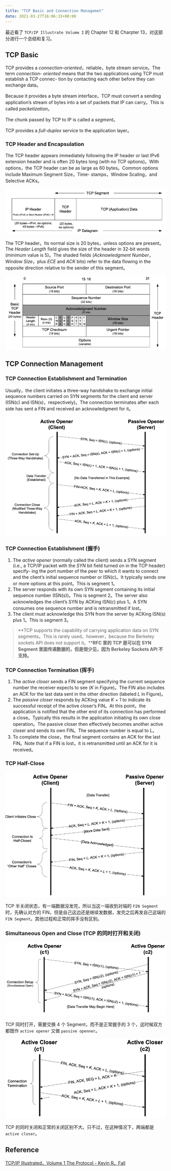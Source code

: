 ```yaml
---
title: "TCP Basic and Connection Managemet"
date: 2021-03-27T16:06:33+08:00
---
```


最近看了 `TCP/IP Illustrate Volume I` 的 Chapter 12 和 Charpter 13，对这部分进行一个总结和复习。

## TCP Basic

TCP provides a *connection-oriented*，reliable，byte stream service。The term *connection- oriented* means that the two applications using TCP must establish a TCP connec- tion by contacting each other before they can exchange data。

Because it provides a byte stream interface，TCP must convert a sending application’s stream of bytes into a set of packets that IP can carry。This is called *packetization*。

The chunk passed by TCP to IP is called a *segment*。

TCP provides a *full-duplex* service to the application layer。

### TCP Header and Encapsulation

The TCP header appears immediately following the IP header or last IPv6 extension header and is often 20 bytes long (with no TCP options)。With options，the TCP header can be as large as 60 bytes。Common options include Maximum Segment Size，Time- stamps，Window Scaling，and Selective ACKs。

![TCPEncapsulation)](image-20220527183849581.png)

The TCP header。Its normal size is 20 bytes，unless options are present。The *Header Length* field gives the size of the header in 32-bit words (minimum value is 5)。The shaded fields (*Acknowledgment Number*，*Window Size*，plus *ECE* and *ACK* bits) refer to the data flowing in the opposite direction relative to the sender of this segment。

![TCP Header](image-20220527184018385.png)

## TCP Connection Management

### TCP Connection Establishment and Termination

Usually，the client initiates a three-way handshake to exchange initial sequence numbers carried on SYN segments for the client and server (ISN(c) and ISN(s)，respectively)。The connection terminates after each side has sent a FIN and received an acknowledgment for it。

![TCP Connection Establishment and Termination](image-20220527185224201.png)

### TCP Connection Establishment (握手)

1. The *active opener* (normally called the client) sends a SYN segment (i.e., a TCP/IP packet with the *SYN* bit field turned on in the TCP header) specify- ing the port number of the peer to which it wants to connect and the client’s initial sequence number or ISN(c)。It typically sends one or more options at this point。This is segment 1。
2. The server responds with its own SYN segment containing its initial sequence number (ISN(s))。This is segment 2。The server also acknowledges the client’s SYN by ACKing ISN(c) plus 1。A SYN consumes one sequence number and is retransmitted if lost。
3. The client must acknowledge this SYN from the server by ACKing ISN(s) plus 1。This is segment 3。

> **TCP supports the capability of carrying application data on SYN segments。This is rarely used，however，because the Berkeley sockets API does not support it。****RFC 里的 TCP 是可以在 SYN Segment 里面传递数据的，但是很少见，因为 Berkeley Sockets API 不支持。**

### TCP Connection Termination (挥手)

1. The *active closer* sends a FIN segment specifying the current sequence number the receiver expects to see (*K* in Figure)。The FIN also includes an ACK for the last data sent in the other direction (labeled *L* in Figure)。
2. The *passive closer* responds by ACKing value *K* + 1 to indicate its successful receipt of the active closer’s FIN。At this point，the application is notified that the other end of its connection has performed a close。Typically this results in the application initiating its own close operation。The passive closer then effectively becomes another active closer and sends its own FIN。The sequence number is equal to *L*。
3. To complete the close，the final segment contains an ACK for the last FIN。Note that if a FIN is lost，it is retransmitted until an ACK for it is received。

### TCP Half-Close

![TCP Half-Close](image-20220527190707079.png)

TCP 半关闭状态，有一端数据没发完，所以当这一端收到对端的 `FIN Segment` 时，先确认对方的 FIN，但是自己这边还是继续发数据，发完之后再发自己这端的 `FIN Segment`。其他过程和正常的挥手没有区别。

### Simultaneous Open and Close (TCP 的同时打开和关闭)

![TCP Simultaneous Open](image-20220527191607438.png)

TCP 同时打开，需要交换 4 个 Segment，而不是正常握手的 3 个，这时候双方都既作 `active opener` 又做 `passive openner`。

![TCP Simultaneous Close](image-20220527192040428.png)

TCP 的同时关闭和正常的关闭区别不大。只不过，在这种情况下，两端都是 `active closer`。

## Reference

[TCP/IP Illustrated，Volume 1 The Protocol - Kevin R。Fall](https://www.oreilly.com/library/view/tcpip-illustrated-volume/9780132808200/)
